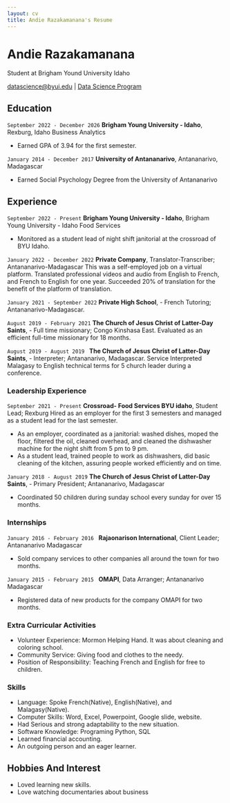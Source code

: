 ```yaml
---
layout: cv
title: Andie Razakamanana's Resume
---
```

# Andie Razakamanana
Student at Brigham Yound University Idaho 

<div id="webaddress">
<a href="datascience@byui.edu">datascience@byui.edu</a>
| <a href="https://byuidatascience.github.io/development.html">Data Science Program</a>
</div>

<!-- https://www.monique.tech/the-art-of-markdown -->

## Education

`September 2022 - December 2026`
__Brigham Young University - Idaho__, Rexburg, Idaho
    Business Analytics
-  Earned GPA of 3.94 for the first semester.

`January 2014 - December 2017`
__University of Antananarivo__, Antananarivo, Madagascar

- Earned Social Psychology Degree from the University of Antananarivo


##  Experience
`September 2022 - Present`
__Brigham Young University - Idaho__, Brigham Young University - Idaho
    Food Services
-  Monitored as a student lead of night shift janitorial at the crossroad of BYU Idaho.

`January 2022 - December 2022`
__Private Company__, Translator-Transcriber; Antananarivo-Madagascar
    This was a self-employed job on a virtual platform.
        Translated professional videos and audio from English to French, and French to English for one year.
         Succeeded 20% of translation for the benefit of the platform of translation.

`January 2021 - September 2022`
__Private High School__, - French Tutoring; Antananarivo-Madagascar.

`August 2019 - February 2021`
__The Church of Jesus Christ of Latter-Day Saints__, - Full time    missionary; Congo Kinshasa East.
    Evaluated as an efficient full-time missionary for 18 months.
 
`August 2019 - August 2019 ` 
__The Church of Jesus Christ of Latter-Day Saints__, - Interpreter; Antananarivo, Madagascar.
    Service
     Interpreted Malagasy to English technical terms for 5 church leader during a conference.

### Leadership Experience

`September 2021 - Present`
__Crossroad- Food Services BYU idaho__, Student Lead; Rexburg
Hired as an employer for the first 3 semesters and managed as a student lead for the last semester.
- As an employer, coordinated as a janitorial: washed dishes, moped the floor, filtered the oil, cleaned overhead, and cleaned the 
dishwasher machine for the night shift from 5 pm to 9 pm.
- As a student lead, trained people to work as dishwashers, did basic cleaning of the kitchen, assuring people worked efficiently 
and on time.

`January 2018 - August 2019`
__The Church of Jesus Christ of Latter-Day Saints__, - Primary President; Antananarivo, Madagascar
- Coordinated 50 children during sunday school every sunday for over 15 months.

### Internships

`January 2016 - February 2016 `
__Rajaonarison International__, Client Leader; Antananarivo Madagascar
-  Sold company services to other companies all around the town for two months.

`January 2015 - February 2015 `
__OMAPI__, Data Arranger; Antananarivo Madagascar
- Registered data of new products for the company OMAPI for two months.

### Extra Curricular Activities
- Volunteer Experience: Mormon Helping Hand. It was about cleaning and coloring school.
- Community Service: Giving food and clothes to the needy.
-  Position of Responsibility: Teaching French and English for free to children.

### Skills

 - Language: Spoke French(Native), English(Native), and Malagasy(Native).
-  Computer Skills: Word, Excel, Powerpoint, Google slide, website.
- Had Serious and strong adaptability to the new situation.
-  Software Knowledge: Programing Python, SQL
- Learned financial accounting.
- An outgoing person and an eager learner.

## Hobbies And Interest
- Loved learning new skills.
- Love watching documentaries about business

